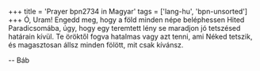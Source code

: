 +++
title = 'Prayer bpn2734 in Magyar'
tags = ['lang-hu', 'bpn-unsorted']
+++
Ó, Uram! Engedd meg, hogy a föld minden népe beléphessen Hited Paradicsomába, úgy, hogy egy teremtett lény se maradjon jó tetszésed határain kívül. Te öröktől fogva hatalmas vagy azt tenni, ami Néked tetszik, és magasztosan állsz minden fölött, mit csak kívánsz.

-- Báb
